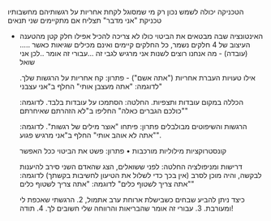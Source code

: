 
הטכניקה יכולה לשמש נכון רק מי שמסוגל לקחת אחריות על רגשותיהם מחשבותיו
טכניקת "אני מדבר" תצליח אם מתקיימים שני תנאים
- האינטונציה שבה מבטאים את הביטוי כולו לא צריכה להכיל אפילו חלק קטן מהטענה
העיצוב של 4 חלקים נשמר, כל החלקים קיימים ואינם מכילים שגיאות
  כאשר ..... (עובדה) - מה אנחנו רוצים לשנות אני מרגיש לגבי זה ...עבורי זה אומר ..לכן אני שואל 
  
  אילו טעויות
  העברת אחריות ("אתה אשם") - פתרון: קח אחריות על הרגשות שלך.
  לדוגמה: "אתה מעצבן אותי" החלף ב"אני עצבני" 
  
  הכללה במקום עובדות ותצפיות. 
  החלטה: הסתמכו על עובדות בלבד. לדוגמה: "כולכם הגברים כאלה" החליפו ב"לא הזהרתם שאיחרתם" 
  
   הרגשות והשיפוטים מבולבלים
    פתרון: פיתחו "אוצר מילים של רגשות". לדוגמה: "אתה לא אוהב אותי" החלף ב"אני מרגיש פגוע". 
    
    קונסטרוקציות מילוליות מורכבות
    • פתרון: פשט את הביטוי ככל האפשר 
    
    דרישות ומניפולציה
    החלטה: לפני ששואלים, הצג שהאדם השני סירב להיענות לבקשה, והיה מוכן לסרב (אין בכך כדי לשלול את הטיעון לחשיבות בקשתך) 
    לדוגמה: "אתה צריך לשטוף כלים" לדוגמה: "אתה צריך לשטוף כלים"
    
    כיצד ניתן להביע שבחים
    כשבישלת ארוחת ערב אתמול, 2. הרגשתי שאכפת לי ומעורבת. 3. עבורי זה אומר שהבריאות והרווחה שלי חשובים לך. 4. תודה!
